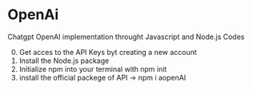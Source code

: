 # OpenAi
Chatgpt OpenAI implementation throught Javascript and Node.js Codes

0. Get acces to the API Keys byt creating a new account
1. Install the Node.js package
2. Initialize npm into your terminal with npm init
3. install the official packege of API -> npm i aopenAI
